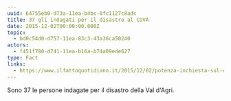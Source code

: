 ```yaml
---
uuid: 64755eb0-d73a-11ea-b4bc-0fc1127c8adc
title: 37 gli indagati per il disastro al COVA
date: 2015-12-02T00:00:00.000Z
topic:
  - bd0c54d0-d757-11ea-83c3-43a36ca50240
actors:
  - f451f780-d741-11ea-b16a-b74a09ede627
type: Fact
links:
  - https://www.ilfattoquotidiano.it/2015/12/02/potenza-inchiesta-sul-centro-olio-eni-di-viggiano-disastro-ambientale-e-traffico-illecito-di-rifiuti-37-gli-indagati/2271457/
---
```

Sono 37 le persone indagate per il disastro della Val d'Agri.
